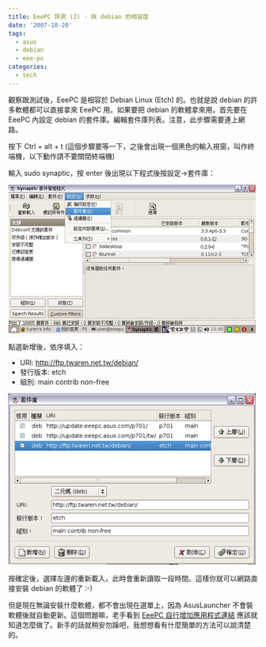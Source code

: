 ```yaml
---
title: EeePC 評測 (2) - 與 debian 的相容度
date: '2007-10-20'
tags:
  - asus
  - debian
  - eee-pc
categories:
  - tech
---
```

觀察跟測試後，EeePC 是相容於 Debian Linux (Etch) 的。也就是說 debian 的許多軟體都可以直接拿來 EeePC 用。如果要把 debian 的軟體拿來用，首先要在 EeePC 內設定 debian 的套件庫。編輯套件庫列表。注意，此步驟需要連上網路。  
  
按下 Ctrl + alt + t (這個步驟要等一下，之後會出現一個黑色的輸入視窗，叫作終端機，以下動作請不要關閉終端機)  
  
輸入 sudo synaptic，按 enter 後出現以下程式後按設定→套件庫：  
  
[![EeePC synaptic (1)](images/0.jpg)](http://www.flickr.com/photos/yurenju/1644690631/ "相片分享")  
  
點選新增後，依序填入：  

*   URI: http://ftp.twaren.net.tw/debian/
*   發行版本: etch
*   組別: main contrib non-free  
    

  
  
[![EeePC synaptic (2)](images/1.jpg)](http://www.flickr.com/photos/yurenju/1645735376/ "相片分享")  
  
按確定後，選擇左邊的重新載入，此時會重新讀取一段時間。這樣你就可以網路直接安裝 debian 的軟體了 :-)  
  
但是現在無論安裝什麼軟體，都不會出現在選單上，因為 AsusLauncher 不會裝軟體後就自動更新。這個問題嘛，老手看到 [EeePC 自行增加應用程式連結](http://yurinfore.blogspot.com/2007/10/blog-post.html) 應該就知道怎麼做了。新手的話就稍安勿躁吧，我想想看有什麼簡單的方法可以說清楚的。